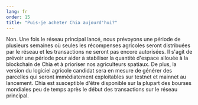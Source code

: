 ```yaml
---
lang: fr
order: 15
title: "Puis-je acheter Chia aujourd'hui?"
---
```

Non. Une fois le réseau principal lancé, nous prévoyons une période de plusieurs semaines où seules les récompenses agricoles seront distribuées par le réseau et les transactions ne seront pas encore autorisées. Il s'agit de prévoir une période pour aider à stabiliser la quantité d'espace allouée à la blockchain de Chia et à prioriser nos agriculteurs spatiaux. De plus, la version du logiciel agricole candidat sera en mesure de générer des parcelles qui seront immédiatement exploitables sur testnet et mainnet au lancement. Chia est susceptible d'être disponible sur la plupart des bourses mondiales peu de temps après le début des transactions sur le réseau principal.
